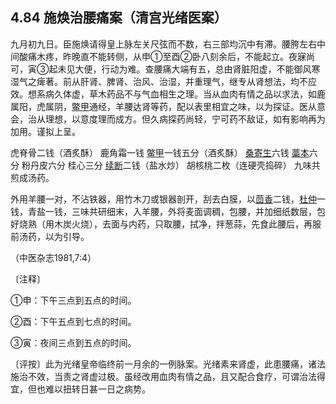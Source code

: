 ## 4.84 施焕治腰痛案（清宫光绪医案）

九月初九日。臣施焕请得皇上脉左关尺弦而不数，右三部均沉中有滞。腰胯左右中间酸痛木疼，昨晚直不能转侧，从申①至酉②卧八刻余后，不能起立。夜寐尚可，寅③起未见大便，行动为难。查腰痛大端有五，总由肾脏阳虚，不能御风寒湿气之痺著。前从肝肾、脾肾、治风、治湿，并重理气，继专从肾想法，均不应效。想系病久体虚，草木药品不与气血相生之理。当从血肉有情之品以求法，如鹿属阳，虎属阴，[鳖甲](https://www.gmzyjc.com/read/bc/bc17-0.4.15.0.0.md)通经，羊腰达肾等药，配以表里相宜之味，以为探证。医从意会，治从理想，以意度理而成方。但久病探药尚轻，宁可药不敌证，如有影响再为加用。谨拟上呈。

虎脊骨二钱（酒炙酥） 鹿角霜一钱 [鳖甲](https://www.gmzyjc.com/read/bc/bc17-0.4.15.0.0.md)一钱五分（酒炙酥） [桑寄生](https://www.gmzyjc.com/read/bc/bc06-0.0.7.0.0.md)六钱 [藁本](https://www.gmzyjc.com/read/bc/bc01-1.1.8.0.0.md)六分 粉丹皮六分 桂心三分 [续断](https://www.gmzyjc.com/read/bc/bc17-0.2.10.0.xd.md)二钱（盐水炒） 胡核桃二枚（连硬壳捣碎） 九味共煎成汤药。

外用羊腰一对，不沾铁器，用竹木刀或银器剖开，刮去白膜，以[茴香](https://www.gmzyjc.com/read/bc/bc07-0.9.0.0.0.md)二钱，[杜仲](https://www.gmzyjc.com/read/bc/bc17-0.2.10.0.0.md)一钱，青盐一钱，三味共研细末，入羊腰，外将麦面调稠，包腰，并加细纸数层，包好烧熟（用木炭火烧），去面与内药，只取腰，拭净，拌葱蒜，先食此腰后，再服前汤药，以为引导。

（中医杂志1981,7:4）

〔注释〕

①申：下午三点到五点的时间。

②酉：下午五点到七点的时间。

③寅：夜间三点到五点的时间。

〔评按〕此为光绪皇帝临终前一月余的一例脉案。光绪素来肾虚，此患腰痛，诸法施治不效，当责之肾虚过极。虽经改用血肉有情之品，且又配合食疗，可谓治法得宜，但也难以扭转日甚一日之病势。
